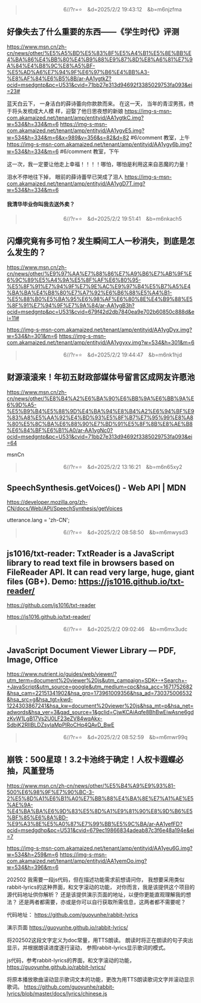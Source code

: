 
>　　　　　　　　6//?r=⭐　&d=2025/2/2 19:43:12　&b=m6njzfma
## 好像失去了什么重要的东西——《学生时代》评测
https://www.msn.cn/zh-cn/news/other/%E5%A5%BD%E5%83%8F%E5%A4%B1%E5%8E%BB%E4%BA%86%E4%BB%80%E4%B9%88%E9%87%8D%E8%A6%81%E7%9A%84%E4%B8%9C%E8%A5%BF-%E5%AD%A6%E7%94%9F%E6%97%B6%E4%BB%A3-%E8%AF%84%E6%B5%8B/ar-AA1ygtkZ?ocid=msedgntp&pc=U531&cvid=71bb27e313d94692f3385029753fa093&ei=23#

蓝天白云下， 一身洁白的薛诗蕾向你款款而来。 在这一天，
当年的青涩男孩，终于将头发梳成大人模
样，迎娶了他日思夜想的新娘
https://img-s-msn-com.akamaized.net/tenant/amp/entityid/AA1ygtkC.img?w=534&h=334&m=6
https://img-s-msn-com.akamaized.net/tenant/amp/entityid/AA1ygvE5.img?w=534&h=334&m=6&x=989&y=356&s=82&d=82
#6/comment 教室，上午
https://img-s-msn-com.akamaized.net/tenant/amp/entityid/AA1ygy6b.img?w=534&h=334&m=6
#6/comment 教室，下午

这一次，我一定要让他走上幸福！！！！哪怕，哪怕是利用这来自恶魔的力量！

泪水不停地往下掉， 眼前的薛诗蕾早已哭成了泪人
https://img-s-msn-com.akamaized.net/tenant/amp/entityid/AA1ygD7T.img?w=534&h=334&m=6

#### 我清华毕业你叫我去送外卖？

>　　　　　　　　6//?r=⭐　&d=2025/2/2 19:51:41　&b=m6nkach5
## 闪爆究竟有多可怕？发生瞬间工人一秒消失，到底是怎么发生的？
https://www.msn.cn/zh-cn/news/other/%E9%97%AA%E7%88%86%E7%A9%B6%E7%AB%9F%E6%9C%89%E5%A4%9A%E5%8F%AF%E6%80%95-%E5%8F%91%E7%94%9F%E7%9E%AC%E9%97%B4%E5%B7%A5%E4%BA%BA%E4%B8%80%E7%A7%92%E6%B6%88%E5%A4%B1-%E5%88%B0%E5%BA%95%E6%98%AF%E6%80%8E%E4%B9%88%E5%8F%91%E7%94%9F%E7%9A%84/ar-AA1ygB3h?ocid=msedgntp&pc=U531&cvid=679f42d2db7840ea9e702b60850c888d&ei=11#

https://img-s-msn-com.akamaized.net/tenant/amp/entityid/AA1ygDyx.img?w=534&h=301&m=6
https://img-s-msn-com.akamaized.net/tenant/amp/entityid/AA1ygyxv.img?w=534&h=301&m=6

>　　　　　　　　6//?r=⭐　&d=2025/2/2 19:44:47　&b=m6nk1hjd
## 财源滚滚来！年初五财政部媒体号留言区成网友许愿池
https://www.msn.cn/zh-cn/news/other/%E8%B4%A2%E6%BA%90%E6%BB%9A%E6%BB%9A%E6%9D%A5-%E5%B9%B4%E5%88%9D%E4%BA%94%E8%B4%A2%E6%94%BF%E9%83%A8%E5%AA%92%E4%BD%93%E5%8F%B7%E7%95%99%E8%A8%80%E5%8C%BA%E6%88%90%E7%BD%91%E5%8F%8B%E8%AE%B8%E6%84%BF%E6%B1%A0/ar-AA1ygNc0?ocid=msedgntp&pc=U531&cvid=71bb27e313d94692f3385029753fa093&ei=64


msnCn

>　　　　　　　　6//?r=⭐　&d=2025/2/2 13:16:21　&b=m6n65xy2
## SpeechSynthesis.getVoices() - Web API | MDN
https://developer.mozilla.org/zh-CN/docs/Web/API/SpeechSynthesis/getVoices

utterance.lang = 'zh-CN';

>　　　　　　　　6//?r=⭐　&d=2025/2/2 08:58:50　&b=m6mwysd3
## js1016/txt-reader: TxtReader is a JavaScript library to read text file in browsers based on FileReader API. It can read very large, huge, giant files (GB+). Demo: https://js1016.github.io/txt-reader/
https://github.com/js1016/txt-reader


https://js1016.github.io/txt-reader/

>　　　　　　　　6//?r=⭐　&d=2025/2/2 09:02:46　&b=m6mx3udc
## JavaScript Document Viewer Library — PDF, Image, Office
https://www.nutrient.io/guides/web/viewer/?utm_term=document%20viewer%20js&utm_campaign=SDK+-+Search+-+JavaScript&utm_source=google&utm_medium=cpc&hsa_acc=1671752682&hsa_cam=22151341902&hsa_grp=173961009356&hsa_ad=730375006532&hsa_src=g&hsa_tgt=kwd-1224303867241&hsa_kw=document%20viewer%20js&hsa_mt=p&hsa_net=adwords&hsa_ver=3&gad_source=1&gclid=CjwKCAiAqfe8BhBwEiwAsne6gdzKvW1LgB17Vs2U0LF23eZV84wqAkx-SdbjK2RIIBLDZsyIaMpPlRoCHq4QAvD_BwE

>　　　　　　　　6//?r=⭐　&d=2025/2/2 08:52:59　&b=m6mwr99q
## 崩铁：500星琼！3.2卡池终于确定！人权卡遐蝶必抽，风堇登场
https://www.msn.cn/zh-cn/news/other/%E5%B4%A9%E9%93%81-500%E6%98%9F%E7%90%BC-3-2%E5%8D%A1%E6%B1%A0%E7%BB%88%E4%BA%8E%E7%A1%AE%E5%AE%9A-%E4%BA%BA%E6%9D%83%E5%8D%A1%E9%81%90%E8%9D%B6%E5%BF%85%E6%8A%BD-%E9%A3%8E%E5%A0%87%E7%99%BB%E5%9C%BA/ar-AA1yefFD?ocid=msedgdhp&pc=U531&cvid=679ec19866834adeab87c3f6e48a194e&ei=7

https://img-s-msn-com.akamaized.net/tenant/amp/entityid/AA1yeu6G.img?w=534&h=259&m=6
https://img-s-msn-com.akamaized.net/tenant/amp/entityid/AA1yemOo.img?w=534&h=396&m=6

202502
我需要一段js代码，但在描述功能需求前想请问你，
我想要采用类似rabbit-lyrics的这种界面，和文字滚动的功能，
对你而言，我是该提供这个项目的源代码地址供你解析？
还是该提供演示页面的地址，以便你更能直观理解我的想法？
还是两者都需要，亦或是你可以自行获取所需信息，这两者都不需要呢？

代码地址：
https://github.com/guoyunhe/rabbit-lyrics

演示页面
https://guoyunhe.github.io/rabbit-lyrics/

将202502这段文字定义为doc常量，用TTS朗读。
朗读时将正在朗读的句子突出显示，并根据朗读进度逐行滚动，
参照rabbit-lyrics显示歌词的模式。

js代码，参考rabbit-lyrics的界面，和文字滚动的功能，
https://guoyunhe.github.io/rabbit-lyrics/

将原本播放歌曲滚动显示歌词文本的功能，更改为用TTS朗读歌词文字并滚动显示歌词。
https://github.com/guoyunhe/rabbit-lyrics/blob/master/docs/lyrics/chinese.js